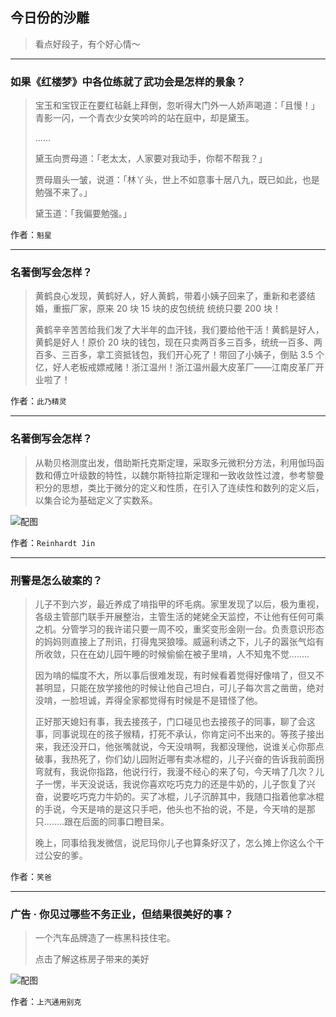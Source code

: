 ## 今日份的沙雕

> 看点好段子，有个好心情～


 
---

### 如果《红楼梦》中各位练就了武功会是怎样的景象？

> 宝玉和宝钗正在要红毡毹上拜倒，忽听得大门外一人娇声喝道：「且慢！」青影一闪，一个青衣少女笑吟吟的站在庭中，却是黛玉。
> 
> ……
> 
> 黛玉向贾母道：「老太太，人家要对我动手，你帮不帮我？」
> 
> 贾母眉头一皱，说道：「林丫头，世上不如意事十居八九，既已如此，也是勉强不来了。」
> 
> 黛玉道：「我偏要勉强。」


作者：`魁星`

---

### 名著倒写会怎样？

> 黄鹤良心发现，黄鹤好人，好人黄鹤，带着小姨子回来了，重新和老婆结婚，重振厂家，原来 20 块 15 块的皮包统统 统统只要 200 块！
> 
> 黄鹤辛辛苦苦给我们发了大半年的血汗钱，我们要给他干活！黄鹤是好人，黄鹤是好人！原价 20 块的钱包，现在只卖两百多三百多，统统一百多、两百多、三百多，拿工资抵钱包，我们开心死了！带回了小姨子，倒贴 3.5 个亿，好人老板戒嫖戒赌！浙江温州！浙江温州最大皮革厂——江南皮革厂开业啦了！


作者：`此乃精灵`

---

### 名著倒写会怎样？

> 从勒贝格测度出发，借助斯托克斯定理，采取多元微积分方法，利用伽玛函数和傅立叶级数的特性，以魏尔斯特拉斯定理和一致收敛性过渡，参考黎曼积分的思想，类比于微分的定义和性质，在引入了连续性和数列的定义后，以集合论为基础定义了实数系。



![配图](http://pic2.zhimg.com/70/fe664966717a0f0c2568f16516968fbd_b.jpg)


作者：`Reinhardt Jin`

---

### 刑警是怎么破案的？

> 儿子不到六岁，最近养成了啃指甲的坏毛病。家里发现了以后，极为重视，各级主管部门联手开展整治，主管生活的姥姥全天监控，不让他有任何可乘之机。分管学习的我许诺只要一周不咬，重奖变形金刚一台。负责意识形态的妈妈则直接上了刑讯，打得鬼哭狼嚎。威逼利诱之下，儿子的嚣张气焰有所收敛，只在在幼儿园午睡的时候偷偷在被子里啃，人不知鬼不觉........
> 
> 因为啃的幅度不大，所以事后很难发现，有时候看着觉得好像啃了，但又不甚明显，只能在放学接他的时候让他自己坦白，可儿子每次言之凿凿，绝对没啃，一脸坦诚，弄得全家都觉得有时候是不是错怪了他。
> 
> 正好那天媳妇有事，我去接孩子，门口碰见也去接孩子的同事，聊了会这事，同事说现在的孩子猴精，打死不承认，你肯定问不出来的。等孩子接出来，我还没开口，他张嘴就说，今天没啃啊，我都没理他，说谁关心你那点破事，我热死了，你们幼儿园附近哪有卖冰棍的，儿子兴奋的告诉我前面拐弯就有，我说你指路，他说行行，我漫不经心的来了句，今天啃了几次？儿子一愣，半天没说话，我说你喜欢吃巧克力的还是牛奶的，儿子恢复了兴奋，说要吃巧克力牛奶的。买了冰棍，儿子沉醉其中，我随口指着他拿冰棍的手说，今天是啃的是这只手吧，他头也不抬的说，不是，今天啃的是那只........跟在后面的同事口瞪目呆。
> 
> 晚上，同事给我发微信，说尼玛你儿子也算条好汉了，怎么摊上你这么个干过公安的爹。


作者：`笑爸`

---

### 广告 · 你见过哪些不务正业，但结果很美好的事？

> 一个汽车品牌造了一栋黑科技住宅。
> 
> 点击了解这栋房子带来的美好



![配图](https://pic3.zhimg.com/v2-385d1397baf8e5db6fd1957c59c92c82_b.jpg)


作者：`上汽通用别克`